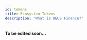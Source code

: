 ```yaml
---
id: tokens
title: Ecosystem Tokens
description: 'What is DEUS Finance?'
---
```

#### To be edited soon...



